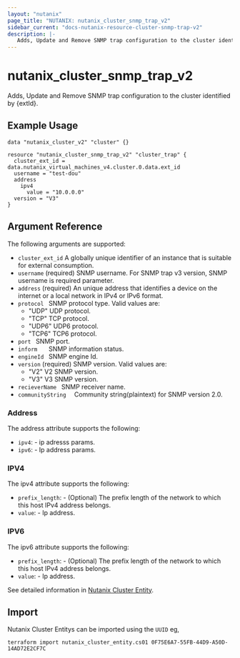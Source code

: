 ```yaml
---
layout: "nutanix"
page_title: "NUTANIX: nutanix_cluster_snmp_trap_v2"
sidebar_current: "docs-nutanix-resource-cluster-snmp-trap-v2"
description: |-
   Adds, Update and Remove SNMP trap configuration to the cluster identified by {extId}.
---
```


# nutanix_cluster_snmp_trap_v2

Adds, Update and Remove SNMP trap configuration to the cluster identified by {extId}.

## Example Usage

```hcl
data "nutanix_cluster_v2" "cluster" {}

resource "nutanix_cluster_snmp_trap_v2" "cluster_trap" {
  cluster_ext_id = data.nutanix_virtual_machines_v4.cluster.0.data.ext_id
  username = "test-dou"
  address
    ipv4
      value = "10.0.0.0"
  version = "V3"
}
```


## Argument Reference

The following arguments are supported:

* `cluster_ext_id` A globally unique identifier of an instance that is suitable for external consumption.
* `username` (required) SNMP username. For SNMP trap v3 version, SNMP username is required parameter.
* `address` (required) An unique address that identifies a device on the internet or a local network in IPv4 or IPv6 format.
* `protocol	` SNMP protocol type.
    Valid values are:
    - "UDP"	UDP protocol.
    - "TCP"	TCP protocol.
    - "UDP6"	UDP6 protocol.
    - "TCP6"	TCP6 protocol.
* `port	` SNMP port.
* `inform	` SNMP information status.
* `engineId	` SNMP engine Id.
* `version` (required) SNMP version.
    Valid values are:
    - "V2"	V2 SNMP version.
    - "V3"	V3 SNMP version.
* `recieverName	` SNMP receiver name.
* `communityString	` Community string(plaintext) for SNMP version 2.0.

### Address

The address attribute supports the following:

* `ipv4`: - ip adresss params.
* `ipv6`: - Ip address params.

### IPV4

The ipv4 attribute supports the following:

* `prefix_length`: - (Optional) The prefix length of the network to which this host IPv4 address belongs.
* `value`: - Ip address.

### IPV6

The ipv6 attribute supports the following:

* `prefix_length`: - (Optional) The prefix length of the network to which this host IPv4 address belongs.
* `value`: - Ip address.


See detailed information in [Nutanix Cluster Entity](https://developers.nutanix.com/api-reference?namespace=clustermgmt&version=v4.0.b2).

## Import
Nutanix Cluster Entitys can be imported using the `UUID` eg,

`
terraform import nutanix_cluster_entity.cs01 0F75E6A7-55FB-44D9-A50D-14AD72E2CF7C
`
